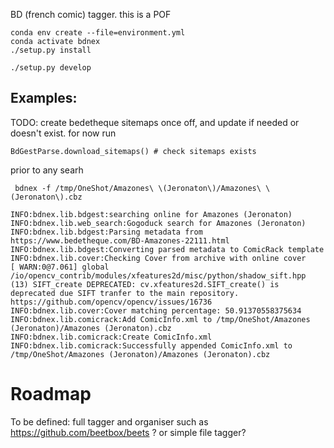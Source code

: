 BD (french comic) tagger. this is a POF

```commandline
conda env create --file=environment.yml
conda activate bdnex
./setup.py install

./setup.py develop
```
## Examples:

TODO:
create bedetheque sitemaps once off, and update if needed or doesn't exist.
for now run 
```
BdGestParse.download_sitemaps() # check sitemaps exists
```
prior to any searh

```commandline
 bdnex -f /tmp/OneShot/Amazones\ \(Jeronaton\)/Amazones\ \(Jeronaton\).cbz
 
INFO:bdnex.lib.bdgest:searching online for Amazones (Jeronaton)
INFO:bdnex.lib.web_search:Gogoduck search for Amazones (Jeronaton)
INFO:bdnex.lib.bdgest:Parsing metadata from https://www.bedetheque.com/BD-Amazones-22111.html
INFO:bdnex.lib.bdgest:Converting parsed metadata to ComicRack template
INFO:bdnex.lib.cover:Checking Cover from archive with online cover
[ WARN:0@7.061] global /io/opencv_contrib/modules/xfeatures2d/misc/python/shadow_sift.hpp (13) SIFT_create DEPRECATED: cv.xfeatures2d.SIFT_create() is deprecated due SIFT tranfer to the main repository. https://github.com/opencv/opencv/issues/16736
INFO:bdnex.lib.cover:Cover matching percentage: 50.91370558375634
INFO:bdnex.lib.comicrack:Add ComicInfo.xml to /tmp/OneShot/Amazones (Jeronaton)/Amazones (Jeronaton).cbz
INFO:bdnex.lib.comicrack:Create ComicInfo.xml
INFO:bdnex.lib.comicrack:Successfully appended ComicInfo.xml to /tmp/OneShot/Amazones (Jeronaton)/Amazones (Jeronaton).cbz

```

# Roadmap

To be defined:
full tagger and organiser such as https://github.com/beetbox/beets ?
or simple file tagger?